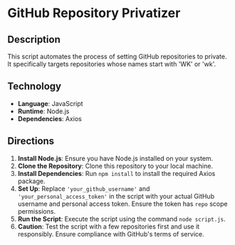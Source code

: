 # GitHub Repository Privatizer

## Description
This script automates the process of setting GitHub repositories to private. It specifically targets repositories whose names start with 'WK' or 'wk'.

## Technology
- **Language**: JavaScript
- **Runtime**: Node.js
- **Dependencies**: Axios

## Directions
1. **Install Node.js**: Ensure you have Node.js installed on your system.
2. **Clone the Repository**: Clone this repository to your local machine.
3. **Install Dependencies**: Run `npm install` to install the required Axios package.
4. **Set Up**: Replace `'your_github_username'` and `'your_personal_access_token'` in the script with your actual GitHub username and personal access token. Ensure the token has `repo` scope permissions.
5. **Run the Script**: Execute the script using the command `node script.js`.
6. **Caution**: Test the script with a few repositories first and use it responsibly. Ensure compliance with GitHub's terms of service.
